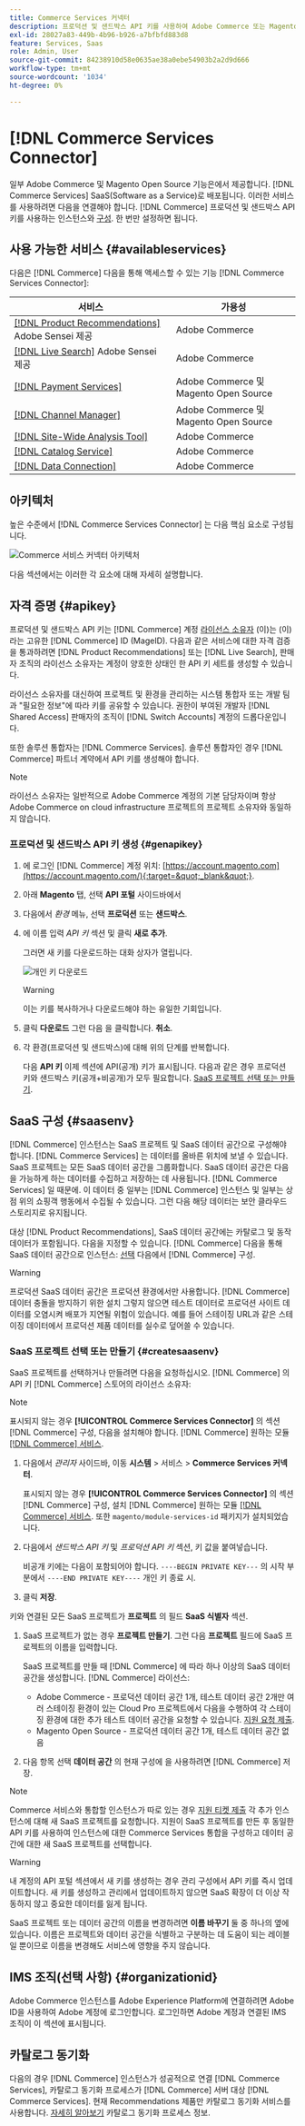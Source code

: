 ```yaml
---
title: Commerce Services 커넥터
description: 프로덕션 및 샌드박스 API 키를 사용하여 Adobe Commerce 또는 Magento Open Source 인스턴스를 서비스에 통합하는 방법을 알아봅니다.
exl-id: 28027a83-449b-4b96-b926-a7bfbfd883d8
feature: Services, Saas
role: Admin, User
source-git-commit: 84238910d58e0635ae38a0ebe54903b2a2d9d666
workflow-type: tm+mt
source-wordcount: '1034'
ht-degree: 0%

---
```


# [!DNL Commerce Services Connector]

일부 Adobe Commerce 및 Magento Open Source 기능은에서 제공합니다. [!DNL Commerce Services] SaaS(Software as a Service)로 배포됩니다. 이러한 서비스를 사용하려면 다음을 연결해야 합니다. [!DNL Commerce] 프로덕션 및 샌드박스 API 키를 사용하는 인스턴스와 [구성](https://experienceleague.adobe.com/docs/commerce-admin/config/services/saas.html). 한 번만 설정하면 됩니다.

## 사용 가능한 서비스 {#availableservices}

다음은 [!DNL Commerce] 다음을 통해 액세스할 수 있는 기능 [!DNL Commerce Services Connector]:

| 서비스 | 가용성 |
| ---|--- |
| [[!DNL Product Recommendations]](/help/product-recommendations/overview.md) Adobe Sensei 제공 | Adobe Commerce |
| [[!DNL Live Search]](/help/live-search/overview.md) Adobe Sensei 제공 | Adobe Commerce |
| [[!DNL Payment Services]](/help/payment-services/overview.md) | Adobe Commerce 및 Magento Open Source |
| [[!DNL Channel Manager]](https://experienceleague.adobe.com/docs/commerce-channels/channel-manager/intro-to-channel-manager/overview.html) | Adobe Commerce 및 Magento Open Source |
| [[!DNL Site-Wide Analysis Tool]](https://experienceleague.adobe.com/docs/commerce-operations/tools/site-wide-analysis-tool/intro.html) | Adobe Commerce |
| [[!DNL Catalog Service]](/help/catalog-service/overview.md) | Adobe Commerce |
| [[!DNL Data Connection]](/help/data-connection/overview.md) | Adobe Commerce |

## 아키텍처

높은 수준에서 [!DNL Commerce Services Connector] 는 다음 핵심 요소로 구성됩니다.

![Commerce 서비스 커넥터 아키텍처](assets/saas-config-sync-workflow.png)

다음 섹션에서는 이러한 각 요소에 대해 자세히 설명합니다.

## 자격 증명 {#apikey}

프로덕션 및 샌드박스 API 키는 [!DNL Commerce] 계정 [라이선스 소유자](https://experienceleague.adobe.com/en/docs/commerce-cloud-service/start/onboarding) (이)는 (이)라는 고유한 [!DNL Commerce] ID (MageID). 다음과 같은 서비스에 대한 자격 검증을 통과하려면 [!DNL Product Recommendations] 또는 [!DNL Live Search], 판매자 조직의 라이선스 소유자는 계정이 양호한 상태인 한 API 키 세트를 생성할 수 있습니다.

라이선스 소유자를 대신하여 프로젝트 및 환경을 관리하는 시스템 통합자 또는 개발 팀과 &quot;필요한 정보&quot;에 따라 키를 공유할 수 있습니다. 권한이 부여된 개발자 [!DNL Shared Access] 판매자의 조직이 [!DNL Switch Accounts] 계정의 드롭다운입니다.

또한 솔루션 통합자는 [!DNL Commerce Services]. 솔루션 통합자인 경우 [!DNL Commerce] 파트너 계약에서 API 키를 생성해야 합니다.

>[!NOTE]
>
>라이선스 소유자는 일반적으로 Adobe Commerce 계정의 기본 담당자이며 항상 Adobe Commerce on cloud infrastructure 프로젝트의 프로젝트 소유자와 동일하지 않습니다.

### 프로덕션 및 샌드박스 API 키 생성 {#genapikey}

1. 에 로그인 [!DNL Commerce] 계정 위치: [https://account.magento.com](https://account.magento.com/){:target=&quot;_blank&quot;}.

1. 아래 **Magento** 탭, 선택 **API 포털** 사이드바에서

1. 다음에서 _환경_ 메뉴, 선택 **프로덕션** 또는 **샌드박스**.

1. 에 이름 입력 _API 키_ 섹션 및 클릭 **새로 추가**.

   그러면 새 키를 다운로드하는 대화 상자가 열립니다.

   ![개인 키 다운로드](assets/download-api-private-key.png)

   >[!WARNING]
   >
   > 이는 키를 복사하거나 다운로드해야 하는 유일한 기회입니다.

1. 클릭 **다운로드** 그런 다음 을 클릭합니다. **취소**.

1. 각 환경(프로덕션 및 샌드박스)에 대해 위의 단계를 반복합니다.

   다음 **API 키** 이제 섹션에 API(공개) 키가 표시됩니다. 다음과 같은 경우 프로덕션 키와 샌드박스 키(공개+비공개)가 모두 필요합니다. [SaaS 프로젝트 선택 또는 만들기](#createsaasenv).

## SaaS 구성 {#saasenv}

[!DNL Commerce] 인스턴스는 SaaS 프로젝트 및 SaaS 데이터 공간으로 구성해야 합니다. [!DNL Commerce Services] 는 데이터를 올바른 위치에 보낼 수 있습니다. SaaS 프로젝트는 모든 SaaS 데이터 공간을 그룹화합니다. SaaS 데이터 공간은 다음을 가능하게 하는 데이터를 수집하고 저장하는 데 사용됩니다. [!DNL Commerce Services] 일 때문에. 이 데이터 중 일부는 [!DNL Commerce] 인스턴스 및 일부는 상점 위의 쇼핑객 행동에서 수집될 수 있습니다. 그런 다음 해당 데이터는 보안 클라우드 스토리지로 유지됩니다.

대상 [!DNL Product Recommendations], SaaS 데이터 공간에는 카탈로그 및 동작 데이터가 포함됩니다. 다음을 지정할 수 있습니다. [!DNL Commerce] 다음을 통해 SaaS 데이터 공간으로 인스턴스: [선택](https://docs.magento.com/user-guide/configuration/services/saas.html) 다음에서 [!DNL Commerce] 구성.

>[!WARNING]
>
> 프로덕션 SaaS 데이터 공간은 프로덕션 환경에서만 사용합니다. [!DNL Commerce] 데이터 충돌을 방지하기 위한 설치 그렇지 않으면 테스트 데이터로 프로덕션 사이트 데이터를 오염시켜 배포가 지연될 위험이 있습니다. 예를 들어 스테이징 URL과 같은 스테이징 데이터에서 프로덕션 제품 데이터를 실수로 덮어쓸 수 있습니다.

### SaaS 프로젝트 선택 또는 만들기 {#createsaasenv}

SaaS 프로젝트를 선택하거나 만들려면 다음을 요청하십시오. [!DNL Commerce] 의 API 키 [!DNL Commerce] 스토어의 라이선스 소유자:

>[!NOTE]
>
> 표시되지 않는 경우 **[!UICONTROL Commerce Services Connector]** 의 섹션 [!DNL Commerce] 구성, 다음을 설치해야 합니다. [!DNL Commerce] 원하는 모듈 [[!DNL Commerce] 서비스](#availableservices).

1. 다음에서 _관리자_ 사이드바, 이동 **시스템** > 서비스 > **Commerce Services 커넥터**.

   표시되지 않는 경우 **[!UICONTROL Commerce Services Connector]** 의 섹션 [!DNL Commerce] 구성, 설치 [!DNL Commerce] 원하는 모듈 [[!DNL Commerce] 서비스](#availableservices). 또한 `magento/module-services-id` 패키지가 설치되었습니다.

1. 다음에서 _샌드박스 API 키_ 및 _프로덕션 API 키_ 섹션, 키 값을 붙여넣습니다.

   비공개 키에는 다음이 포함되어야 합니다. `----BEGIN PRIVATE KEY---` 의 시작 부분에서 `----END PRIVATE KEY----` 개인 키 종료 시.

1. 클릭 **저장**.

키와 연결된 모든 SaaS 프로젝트가 **프로젝트** 의 필드 **SaaS 식별자** 섹션.

1. SaaS 프로젝트가 없는 경우 **프로젝트 만들기**. 그런 다음 **프로젝트** 필드에 SaaS 프로젝트의 이름을 입력합니다.

   SaaS 프로젝트를 만들 때 [!DNL Commerce] 에 따라 하나 이상의 SaaS 데이터 공간을 생성합니다. [!DNL Commerce] 라이선스:
   - Adobe Commerce - 프로덕션 데이터 공간 1개, 테스트 데이터 공간 2개만 여러 스테이징 환경이 있는 Cloud Pro 프로젝트에서 다음을 수행하여 각 스테이징 환경에 대한 추가 테스트 데이터 공간을 요청할 수 있습니다. [지원 요청 제출](https://experienceleague.adobe.com/en/docs/commerce-knowledge-base/kb/help-center-guide/magento-help-center-user-guide#submit-ticket).
   - Magento Open Source - 프로덕션 데이터 공간 1개, 테스트 데이터 공간 없음

1. 다음 항목 선택 **데이터 공간** 의 현재 구성에 을 사용하려면 [!DNL Commerce] 저장.

>[!NOTE]
>
>Commerce 서비스와 통합할 인스턴스가 따로 있는 경우 [지원 티켓 제출](https://experienceleague.adobe.com/en/docs/commerce-knowledge-base/kb/help-center-guide/magento-help-center-user-guide#submit-ticket) 각 추가 인스턴스에 대해 새 SaaS 프로젝트를 요청합니다. 지원이 SaaS 프로젝트를 만든 후 동일한 API 키를 사용하여 인스턴스에 대한 Commerce Services 통합을 구성하고 데이터 공간에 대한 새 SaaS 프로젝트를 선택합니다.

>[!WARNING]
>
> 내 계정의 API 포털 섹션에서 새 키를 생성하는 경우 관리 구성에서 API 키를 즉시 업데이트합니다. 새 키를 생성하고 관리에서 업데이트하지 않으면 SaaS 확장이 더 이상 작동하지 않고 중요한 데이터를 잃게 됩니다.

SaaS 프로젝트 또는 데이터 공간의 이름을 변경하려면 **이름 바꾸기** 둘 중 하나의 옆에 있습니다. 이름은 프로젝트와 데이터 공간을 식별하고 구분하는 데 도움이 되는 레이블일 뿐이므로 이름을 변경해도 서비스에 영향을 주지 않습니다.

## IMS 조직(선택 사항) {#organizationid}

Adobe Commerce 인스턴스를 Adobe Experience Platform에 연결하려면 Adobe ID을 사용하여 Adobe 계정에 로그인합니다. 로그인하면 Adobe 계정과 연결된 IMS 조직이 이 섹션에 표시됩니다.

## 카탈로그 동기화

다음의 경우 [!DNL Commerce] 인스턴스가 성공적으로 연결 [!DNL Commerce Services], 카탈로그 동기화 프로세스가 [!DNL Commerce] 서버 대상 [!DNL Commerce Services]. 현재 Recommendations 제품만 카탈로그 동기화 서비스를 사용합니다. [자세히 알아보기](catalog-sync.md) 카탈로그 동기화 프로세스 정보.
